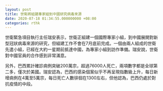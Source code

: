 ```yaml
---
layout: post
title: 世衛將組建專家組到中國研究病毒來源
date: 2020-07-18 01:34:55.000000000 +08:00
categories: rthk
---
```


世衛緊急項目執行主任瑞安表示，世衛正組建一個國際專家小組，到中國展開對新型冠狀病毒來源的研究，但組建工作不會在7月底前完成。一個由兩人組成的世衛先遣小組，已經在大約一星期前抵達中國，為專家小組到訪作準備。瑞安說，世衛對中國官員的合作感到非常滿意。

另外，巴西累計確診病例突破200萬宗，超過76000人死亡，兩項數字都是全球第二多，僅次於美國。瑞安認為，巴西的感染個案似乎不再呈現指數級上升，每日新增病例在4萬至5萬宗，每日死亡人數徘徊在1300左右，但他認為，巴西仍處於對抗疫情的中段。
